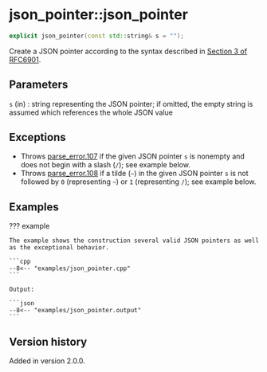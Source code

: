 # json_pointer::json_pointer

```cpp
explicit json_pointer(const std::string& s = "");
```

Create a JSON pointer according to the syntax described in
[Section 3 of RFC6901](https://tools.ietf.org/html/rfc6901#section-3).

## Parameters

`s` (in)
:    string representing the JSON pointer; if omitted, the empty string is assumed which references the whole JSON value

## Exceptions

- Throws [parse_error.107](../../home/exceptions.md#jsonexceptionparse_error107) if the given JSON pointer `s` is 
  nonempty and does not begin with a slash (`/`); see example below.
- Throws [parse_error.108](../../home/exceptions.md#jsonexceptionparse_error108) if a tilde (`~`) in the given JSON
  pointer `s` is not followed by `0` (representing `~`) or `1` (representing `/`); see example below.

## Examples

??? example

    The example shows the construction several valid JSON pointers as well as the exceptional behavior.
     
    ```cpp
    --8<-- "examples/json_pointer.cpp"
    ```
    
    Output:
    
    ```json
    --8<-- "examples/json_pointer.output"
    ```

## Version history

Added in version 2.0.0.

